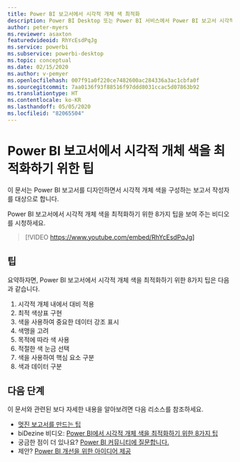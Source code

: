 ```yaml
---
title: Power BI 보고서에서 시각적 개체 색 최적화
description: Power BI Desktop 또는 Power BI 서비스에서 Power BI 보고서 시각적 개체의 시각적 개체 색을 최적화하기 위한 8가지 팁입니다.
author: peter-myers
ms.reviewer: asaxton
featuredvideoid: RhYcEsdPqJg
ms.service: powerbi
ms.subservice: powerbi-desktop
ms.topic: conceptual
ms.date: 02/15/2020
ms.author: v-pemyer
ms.openlocfilehash: 007f91a0f220ce7482600ac284336a3ac1cbfa0f
ms.sourcegitcommit: 7aa0136f93f88516f97ddd8031ccac5d07863b92
ms.translationtype: HT
ms.contentlocale: ko-KR
ms.lasthandoff: 05/05/2020
ms.locfileid: "82065504"
---
```

# <a name="tips-to-optimize-visual-colors-in-power-bi-reports"></a>Power BI 보고서에서 시각적 개체 색을 최적화하기 위한 팁

이 문서는 Power BI 보고서를 디자인하면서 시각적 개체 색을 구성하는 보고서 작성자를 대상으로 합니다.

Power BI 보고서에서 시각적 개체 색을 최적화하기 위한 8가지 팁을 보여 주는 비디오를 시청하세요.

> [!VIDEO https://www.youtube.com/embed/RhYcEsdPqJg]

## <a name="tips"></a>팁

요약하자면, Power BI 보고서에서 시각적 개체 색을 최적화하기 위한 8가지 팁은 다음과 같습니다.

1. 시각적 개체 내에서 대비 적용
1. 최적 색상표 구현
1. 색을 사용하여 중요한 데이터 강조 표시
1. 색맹을 고려
1. 목적에 따라 색 사용
1. 적절한 색 눈금 선택
1. 색을 사용하여 핵심 요소 구분
1. 색과 데이터 구분

## <a name="next-steps"></a>다음 단계

이 문서와 관련된 보다 자세한 내용을 알아보려면 다음 리소스를 참조하세요.

- [멋진 보고서를 만드는 팁](../desktop-tips-and-tricks-for-creating-reports.md)
- biDezine 비디오: [Power BI에서 시각적 개체 색을 최적화하기 위한 8가지 팁](https://www.youtube.com/watch?v=RhYcEsdPqJg)
- 궁금한 점이 더 있나요? [Power BI 커뮤니티에 질문합니다.](https://community.powerbi.com/)
- 제안? [Power BI 개선을 위한 아이디어 제공](https://ideas.powerbi.com)
